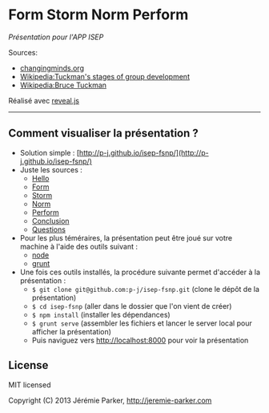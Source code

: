 # Form Storm Norm Perform
*Présentation pour l'APP ISEP*

Sources:
+ [changingminds.org](http://changingminds.org/explanations/groups/form_storm_norm_perform.htm)
+ [Wikipedia:Tuckman's stages of group development](http://en.wikipedia.org/wiki/Tuckman's_stages_of_group_development)
+ [Wikipedia:Bruce Tuckman](http://en.wikipedia.org/wiki/Bruce_Tuckman)

Réalisé avec [reveal.js](https://github.com/hakimel/reveal.js)

---
## Comment visualiser la présentation ?
+ Solution simple : [http://p-j.github.io/isep-fsnp/](http://p-j.github.io/isep-fsnp/)
+ Juste les sources : 
  + [Hello](https://github.com/p-j/isep-fsnp/blob/master/slides/01-hello.md)
  + [Form](https://github.com/p-j/isep-fsnp/blob/master/slides/02-form.md)
  + [Storm](https://github.com/p-j/isep-fsnp/blob/master/slides/03-storm.md)
  + [Norm](https://github.com/p-j/isep-fsnp/blob/master/slides/04-norm.md)
  + [Perform](https://github.com/p-j/isep-fsnp/blob/master/slides/05-perform.md)
  + [Conclusion](https://github.com/p-j/isep-fsnp/blob/master/slides/06-conclusion.md)
  + [Questions](https://github.com/p-j/isep-fsnp/blob/master/slides/07-questions.md)
+ Pour les plus téméraires, la présentation peut être joué sur votre machine à l'aide des outils suivant :
  + [node](http://nodejs.org/)
  + [grunt](http://gruntjs.com/getting-started#installing-the-cli)
+ Une fois ces outils installés, la procédure suivante permet d'accéder à la présentation :
  + `$ git clone git@github.com:p-j/isep-fsnp.git` (clone le dépôt de la présentation)
  + `$ cd isep-fsnp` (aller dans le dossier que l'on vient de créer)
  + `$ npm install` (installer les dépendances)
  + `$ grunt serve` (assembler les fichiers et lancer le server local pour afficher la présentation)
  + Puis naviguez vers [http://localhost:8000](http://localhost:8000) pour voir la présentation

## License
MIT licensed

Copyright (C) 2013 Jérémie Parker, http://jeremie-parker.com
